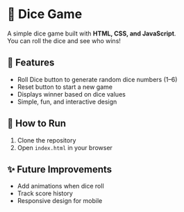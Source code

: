 # 🎲 Dice Game  

A simple dice game built with **HTML, CSS, and JavaScript**.  
You can roll the dice and see who wins!  

## 🚀 Features
- Roll Dice button to generate random dice numbers (1–6)  
- Reset button to start a new game  
- Displays winner based on dice values  
- Simple, fun, and interactive design  

## 📂 How to Run
1. Clone the repository  
2. Open `index.html` in your browser  

## ✨ Future Improvements
- Add animations when dice roll  
- Track score history  
- Responsive design for mobile
